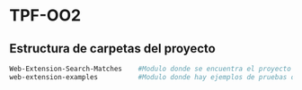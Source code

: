 # TPF-OO2

## Estructura de carpetas del proyecto

```bash
Web-Extension-Search-Matches    #Modulo donde se encuentra el proyecto final de la materia OO2
web-extension-examples          #Modulo donde hay ejemplos de pruebas de web extensions
```
